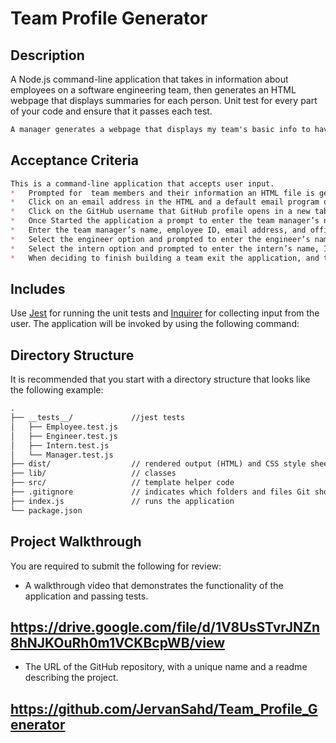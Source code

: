 # Team Profile Generator

## Description

A Node.js command-line application that takes in information about employees on a software engineering team, then generates an HTML webpage that displays summaries for each person. Unit test for every part of your code and ensure that it passes each test.

```md
A manager generates a webpage that displays my team's basic info to have quick access to their emails and GitHub profiles,
```

## Acceptance Criteria

```md
This is a command-line application that accepts user input.
* 	Prompted for  team members and their information an HTML file is generated that displays a nicely formatted team roster based on user input
*	Click on an email address in the HTML and a default email program opens and populates the TO field of the email with the address
*	Click on the GitHub username that GitHub profile opens in a new tab
*	Once Started the application a prompt to enter the team manager’s name, employee ID, email address, and office number
*	Enter the team manager’s name, employee ID, email address, and office number presented with a menu with the option to add an engineer or an intern or to finish building my team
*	Select the engineer option and prompted to enter the engineer’s name, ID, email, and GitHub username, and I am taken back to the menu
*	Select the intern option and prompted to enter the intern’s name, ID, email, and school, and I am taken back to the menu
*	When deciding to finish building a team exit the application, and the HTML is generated
```

## Includes

Use [Jest](https://www.npmjs.com/package/jest) for running the unit tests and [Inquirer](https://www.npmjs.com/package/inquirer) for collecting input from the user. The application will be invoked by using the following command:

## Directory Structure

It is recommended that you start with a directory structure that looks like the following example:

```md
.
├── __tests__/             //jest tests
│   ├── Employee.test.js
│   ├── Engineer.test.js
│   ├── Intern.test.js
│   └── Manager.test.js
├── dist/                  // rendered output (HTML) and CSS style sheet      
├── lib/                   // classes
├── src/                   // template helper code 
├── .gitignore             // indicates which folders and files Git should ignore
├── index.js               // runs the application
└── package.json           
```


## Project Walkthrough

You are required to submit the following for review:

* A walkthrough video that demonstrates the functionality of the application and passing tests.

https://drive.google.com/file/d/1V8UsSTvrJNZn8hNJKOuRh0m1VCKBcpWB/view
---
* The URL of the GitHub repository, with a unique name and a readme describing the project.

https://github.com/JervanSahd/Team_Profile_Generator
---